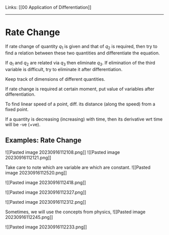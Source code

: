 Links: [[00 Application of Differentiation]]
___
# Rate Change
If rate change of quantity $q_{1}$ is given and that of $q_{2}$ is required, then try to find a relation between these two quantities and differentiate the equation. 

If $q_{1}$ and $q_{2}$ are related via $q_{3}$ then eliminate $q_{3}$. If elimination of the third variable is difficult, try to eliminate it after differentiation.

Keep track of dimensions of different quantities. 

If rate change is required at certain moment, put value of variables after differentiation. 

To find linear speed of a point, diff. its distance (along the speed) from a fixed point. 

If a quantity is decreasing (increasing) with time, then its derivative wrt time will be -ve (+ve). 

## Examples: Rate Change
![[Pasted image 20230916112108.png]]
![[Pasted image 20230916112121.png]]

Take care to note which are variable are which are constant.
![[Pasted image 20230916112520.png]]

![[Pasted image 20230916112418.png]]

![[Pasted image 20230916112327.png]]

![[Pasted image 20230916112312.png]]

Sometimes, we will use the concepts from physics,
![[Pasted image 20230916112245.png]]

![[Pasted image 20230916112233.png]]